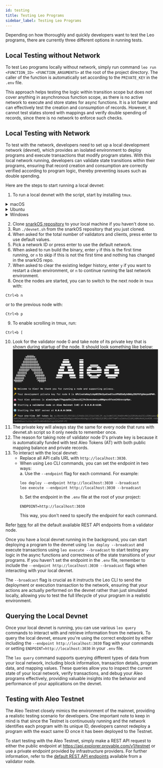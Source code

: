 ```yaml
---
id: testing
title: Testing Leo Programs
sidebar_label: Testing Leo Programs
---
```

Depending on how thoroughly and quickly developers want to test the Leo programs, there are currently three different options in running tests.  

## Local Testing without Network
To test Leo programs locally without network, simply run command `leo run <FUNCTION_ID> <FUNCTION_ARGUMENTS>` at the root of the project directory. The caller of the function is automatically set according to the `PRIVATE_KEY` in the `.env` file.  

This approach helps testing the logic within transition scope but does not cover anything in asynchronous function scope, as there is no active network to execute and store states for async functions. It is a lot faster and can effectively test the creation and consumption of records. However, it cannot test states stored with mappings and verify double spending of records, since there is no network to enforce such checks.  

## Local Testing with Network
To test with the network, developers need to set up a local development network (devnet), which provides an isolated environment to deploy programs and execute transactions that modify program states. With this local network running, developers can validate state transitions within their programs, ensuring that record creation and consumption are correctly verified according to program logic, thereby preventing issues such as double spending.  

Here are the steps to start running a local devnet:
1. To run a local devnet with the script, start by installing `tmux`.

<details>
<summary>macOS</summary>

To install `tmux` on macOS, you can use the `Homebrew` package manager.
If you haven't installed `Homebrew` yet, you can find instructions at [their website](https://brew.sh/).
```bash
# Once Homebrew is installed, run:
brew install tmux
```
</details>

<details>
<summary>Ubuntu</summary>

On Ubuntu and other Debian-based systems, you can use the `apt` package manager:
```bash
sudo apt update
sudo apt install tmux
```

</details>

<details>
<summary>Windows</summary>

There are a couple of ways to use `tmux` on Windows:

#### Using Windows Subsystem for Linux (WSL)

1. First, install [Windows Subsystem for Linux](https://docs.microsoft.com/en-us/windows/wsl/install).
2. Once WSL is set up and you have a Linux distribution installed (e.g., Ubuntu), open your WSL terminal and install `tmux` as you would on a native Linux system:
```bash
sudo apt update
sudo apt install tmux
```

</details>

2. Clone [snarkOS repository](https://github.com/AleoNet/snarkOS) to your local machine if you haven't done so.  
3. Run `./devnet.sh` from the snarkOS repository that you just cloned.  
4. When asked for the total number of validators and clients, press enter to use default values.  
5. Pick a network ID or press enter to use the default network.  
6. When asked to run build the binary, enter `y` if this is the first time running, or `n` to skip if this is not the first time and nothing has changed in the snarkOS repo.  
7. When asked to clear the existing ledger history, enter `y` if you want to restart a clean environment, or `n` to continue running the last network environment.  
8. Once the nodes are started, you can to switch to the next node in `tmux` with:
```
Ctrl+b n
```
or to the previous node with:
```
Ctrl+b p
```

9. To enable scrolling in tmux, run:  
```
Ctrl+b [
```  
10. Look for the validator node 0 and take note of its private key that is shown during startup of the node. It should look something like below:
![TestnetValidator](./images/devnet_validator_zero.png)
11. The private key will always stay the same for every node that runs with devnet.sh script so it only needs to remember once.  
12. The reason for taking note of validator node 0's private key is because it is automatically funded with test Aleo Tokens (AT) with both public mapping balance and private records.  
13. To interact with the local devnet:
    - Replace all API calls URL with `http://localhost:3030`.
    - When using Leo CLI commands, you can set the endpoint in two ways:  
      a. Use the `--endpoint` flag for each command. For example:
         ```
         leo deploy --endpoint http://localhost:3030 --broadcast
         leo execute --endpoint http://localhost:3030 --broadcast
         ```
      b. Set the endpoint in the `.env` file at the root of your project:
         ```
         ENDPOINT=http://localhost:3030
         ```
         This way, you don't need to specify the endpoint for each command.

Refer [here](../../references/apis/01_aleo_public_api.md) for all the default available REST API endpoints from a validator node.  

Once you have a local devnet running in the background, you can start deploying a program to the devnet using `leo deploy --broadcast` and execute transactions using `leo execute --broadcast` to start testing any logic in the async functions and correctness of the state transitions of your programs. If you haven't set the endpoint in the `.env` file, remember to include the `--endpoint http://localhost:3030 --broadcast` flags when interacting with your local devnet.  

The `--broadcast` flag is crucial as it instructs the Leo CLI to send the deployment or execution transaction to the network, ensuring that your actions are actually performed on the devnet rather than just simulated locally, allowing you to test the full lifecycle of your program in a realistic environment.

## Querying the Local Devnet

Once your local devnet is running, you can use various `leo query` commands to interact with and retrieve information from the network. To query the local devnet, ensure you're using the correct endpoint by either including the `--endpoint http://localhost:3030` flag with your commands or setting `ENDPOINT=http://localhost:3030` in your `.env` file.  

The `leo query` command supports querying different types of data from your local network, including block information, transaction details, program data, and mapping values. These queries allow you to inspect the current state of your local network, verify transactions, and debug your Aleo programs effectively, providing valuable insights into the behavior and performance of your applications on the devnet.

## Testing with Aleo Testnet
The Aleo Testnet closely mimics the environment of the mainnet, providing a realistic testing scenario for developers. One important note to keep in mind is that since the Testnet is continuously running and the network identifies each program with its unique ID, developers cannot redeploy a program with the exact same ID once it has been deployed to the Testnet.  

<!-- markdown-link-check-disable -->
To start testing with the Aleo Testnet, simply make a REST API request to either the public endpoint at https://api.explorer.provable.com/v1/testnet or use a private endpoint provided by infrastructure providers. For further information, refer to the [default REST API endpoints](../../references/apis/01_aleo_public_api.md) available from a validator node.
<!-- markdown-link-check-enable -->
